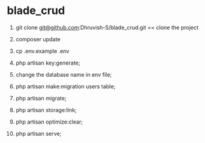 # blade_crud

1. git clone git@github.com:Dhruvish-S/blade_crud.git    == clone the project

2. composer update

3. cp .env.example .env

4. php artisan key:generate;

5. change the database name in env file;

6. php artisan make:migration users table;

7. php artisan migrate;

8. php artisan storage:link;

9. php artisan optimize:clear;

10. php artisan serve;

